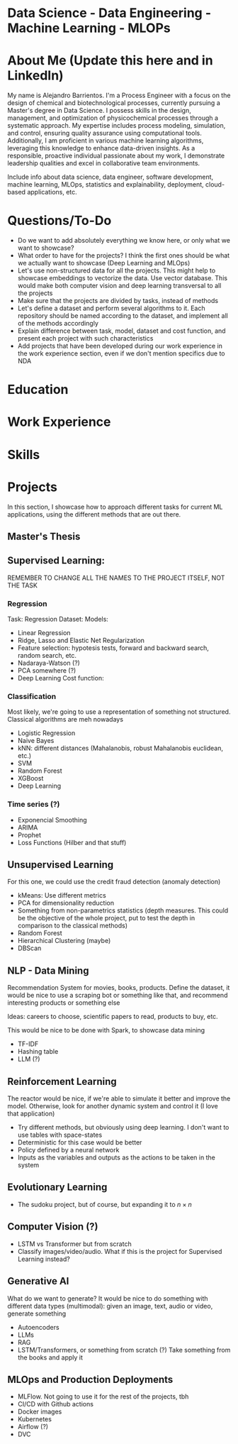 # Data Science - Data Engineering - Machine Learning - MLOPs

# About Me (Update this here and in LinkedIn)

My name is Alejandro Barrientos. I'm a Process Engineer with a focus on the design of chemical and biotechnological processes, currently pursuing a Master's degree in Data Science. I possess skills in the design, management, and optimization of physicochemical processes through a systematic approach. My expertise includes process modeling, simulation, and control, ensuring quality assurance using computational tools. Additionally, I am proficient in various machine learning algorithms, leveraging this knowledge to enhance data-driven insights. As a responsible, proactive individual passionate about my work, I demonstrate leadership qualities and excel in collaborative team environments.

Include info about data science, data engineer, software development, machine learning, MLOps, statistics and explainability, deployment, cloud-based applications, etc.

# Questions/To-Do

- Do we want to add absolutely everything we know here, or only what we want to showcase?
- What order to have for the projects? I think the first ones should be what we actually want to showcase (Deep Learning and MLOps)
- Let's use non-structured data for all the projects. This might help to showcase embeddings to vectorize the data. Use vector database. This would make both computer vision and deep learning transversal to all the projects
- Make sure that the projects are divided by tasks, instead of methods
- Let's define a dataset and perform several algorithms to it. Each repository should be named according to the dataset, and implement all of the methods accordingly
- Explain difference between task, model, dataset and cost function, and present each project with such characteristics
- Add projects that have been developed during our work experience in the work experience section, even if we don't mention specifics due to NDA

# Education

# Work Experience

# Skills

# Projects

In this section, I showcase how to approach different tasks for current ML applications, using the different methods that are out there.


## Master's Thesis

## Supervised Learning:
REMEMBER TO CHANGE ALL THE NAMES TO THE PROJECT ITSELF, NOT THE TASK

### Regression
Task: Regression
Dataset:
Models:
- Linear Regression
- Ridge, Lasso and Elastic Net Regularization
- Feature selection: hypotesis tests, forward and backward search, random search, etc.
- Nadaraya-Watson (?)
- PCA somewhere (?)
- Deep Learning
Cost function:


### Classification
Most likely, we're going to use a representation of something not structured. Classical algorithms are meh nowadays
- Logistic Regression
- Naive Bayes
- kNN: different distances (Mahalanobis, robust Mahalanobis euclidean, etc.)
- SVM
- Random Forest
- XGBoost
- Deep Learning

### Time series (?)
- Exponencial Smoothing
- ARIMA
- Prophet
- Loss Functions (Hilber and that stuff)

## Unsupervised Learning
For this one, we could use the credit fraud detection (anomaly detection)

- kMeans: Use different metrics
- PCA for dimensionality reduction
- Something from non-parametrics statistics (depth measures. This could be the objective of the whole project, put to test the depth in comparison to the classical methods)
- Random Forest
- Hierarchical Clustering (maybe)
- DBScan

## NLP - Data Mining
Recommendation System for movies, books, products. Define the dataset, it would be nice to use a scraping bot or something like that, and recommend interesting products or something else

Ideas: careers to choose, scientific papers to read, products to buy, etc.

This would be nice to be done with Spark, to showcase data mining

- TF-IDF
- Hashing table
- LLM (?)

## Reinforcement Learning
The reactor would be nice, if we're able to simulate it better and improve the model. Otherwise, look for another dynamic system and control it (I love that application)
- Try different methods, but obviously using deep learning. I don't want to use tables with space-states
- Deterministic for this case would be better
- Policy defined by a neural network
- Inputs as the variables and outputs as the actions to be taken in the system

## Evolutionary Learning
- The sudoku project, but of course, but expanding it to $n \times n$

## Computer Vision (?)
- LSTM vs Transformer but from scratch
- Classify images/video/audio. What if this is the project for Supervised Learning instead?

## Generative AI
What do we want to generate? It would be nice to do something with different data types (multimodal): given an image, text, audio or video, generate something
- Autoencoders
- LLMs
- RAG
- LSTM/Transformers, or something from scratch (?) Take something from the books and apply it

## MLOps and Production Deployments
- MLFlow. Not going to use it for the rest of the projects, tbh
- CI/CD with Github actions
- Docker images
- Kubernetes
- Airflow (?)
- DVC